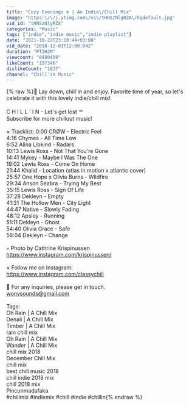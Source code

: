```yaml
---
title: "Cozy Evenings ❄️ | An Indie\/Chill Mix"
image: "https:\/\/i.ytimg.com\/vi\/tHNSzNlgRZA\/hqdefault.jpg"
vid_id: "tHNSzNlgRZA"
categories: "Music"
tags: ["indie","indie music","indie playlist"]
date: "2021-10-22T23:10:44+03:00"
vid_date: "2018-12-01T12:00:04Z"
duration: "PT1H2M"
viewcount: "8480408"
likeCount: "157346"
dislikeCount: "1837"
channel: "Chill'in Music"
---
```

{% raw %}🌟 Lay down, chill'in and enjoy. Favorite time of year, so let's celebrate it with this lovely indie/chill mix!<br /><br />C H I L L ' I N - Let's get lost ᄿ<br />Subscribe for more chillout music!<br /><br />× Tracklist: 0:00 CRØW - Electric Feel<br />4:16 Chymes - All Time Low<br />6:52 Alina Libkind - Radars<br />10:13 Lewis Ross - Not That You're Gone<br />14:41 Mykey - Maybe I Was The One<br />19:02 Lewis Ross - Come On Home<br />21:44 Khalid - Location (atlas in motion x atlantic cover)<br />25:57 One Hope x Olivia Burns - Wildfire<br />29:34 Anson Seabra - Trying My Best <br />35:15 Lewis Ross - Sign Of Life<br />37:28 Dekleyn - Empty<br />41:31 The Hollow Men - City Light<br />44:47 Native - Slowly Fading<br />48:12 Apsley - Running<br />51:11 Dekleyn - Ghost<br />54:40 Olivia Grace - Safe<br />58:04 Dekleyn - Change<br /><br />◦ Photo by Cathrine Krispinussen<br /><a rel="nofollow" target="blank" href="https://www.instagram.com/krispinussen/">https://www.instagram.com/krispinussen/</a><br /><br />× Follow me on Instagram:<br /><a rel="nofollow" target="blank" href="https://www.instagram.com/classychill">https://www.instagram.com/classychill</a><br /><br />📧 For any inquiries, please get in touch.<br />wonysounds@gmail.com<br /><br />Tags:<br />Oh Rain | A Chill Mix<br />Denali | A Chill Mix<br />Timber | A Chill Mix<br />rain chill mix<br />Oh Rain | A Chill Mix<br />Wander | A Chill Mix<br />chill mix 2018<br />December Chill Mix<br />chill mix<br />best chill music 2018<br />chill indie 2018 mix<br />chill 2018 mix<br />Pincunmadafaka<br />#chillmix #indiemix #chill #indie #chillin{% endraw %}
